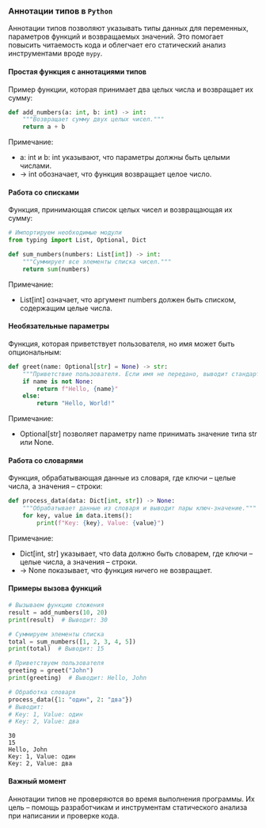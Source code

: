 ### Аннотации типов в `Python`

Аннотации типов позволяют указывать типы данных для переменных, параметров функций и возвращаемых значений. Это помогает повысить читаемость кода и облегчает его статический анализ инструментами вроде `mypy`.

#### Простая функция с аннотациями типов

Пример функции, которая принимает два целых числа и возвращает их сумму:


```python
def add_numbers(a: int, b: int) -> int:
    """Возвращает сумму двух целых чисел."""
    return a + b
```

Примечание:  
- a: int и b: int указывают, что параметры должны быть целыми числами.
- -> int обозначает, что функция возвращает целое число.

#### Работа со списками

Функция, принимающая список целых чисел и возвращающая их сумму:


```python
# Импортируем необходимые модули
from typing import List, Optional, Dict
```


```python
def sum_numbers(numbers: List[int]) -> int:
    """Суммирует все элементы списка чисел."""
    return sum(numbers)
```

Примечание:  
- List[int] означает, что аргумент numbers должен быть списком, содержащим целые числа.

#### Необязательные параметры

Функция, которая приветствует пользователя, но имя может быть опциональным:


```python
def greet(name: Optional[str] = None) -> str:
    """Приветствие пользователя. Если имя не передано, выводит стандартное сообщение."""
    if name is not None:
        return f"Hello, {name}"
    else:
        return "Hello, World!"
```

Примечание:  
- Optional[str] позволяет параметру name принимать значение типа str или None.

#### Работа со словарями

Функция, обрабатывающая данные из словаря, где ключи – целые числа, а значения – строки:


```python
def process_data(data: Dict[int, str]) -> None:
    """Обрабатывает данные из словаря и выводит пары ключ-значение."""
    for key, value in data.items():
        print(f"Key: {key}, Value: {value}")
```

Примечание:  
- Dict[int, str] указывает, что data должно быть словарем, где ключи – целые числа, а значения – строки.
- -> None показывает, что функция ничего не возвращает.

#### Примеры вызова функций


```python
# Вызываем функцию сложения
result = add_numbers(10, 20)
print(result)  # Выводит: 30

# Суммируем элементы списка
total = sum_numbers([1, 2, 3, 4, 5])
print(total)  # Выводит: 15

# Приветствуем пользователя
greeting = greet("John")
print(greeting)  # Выводит: Hello, John

# Обработка словаря
process_data({1: "один", 2: "два"})
# Выводит:
# Key: 1, Value: один
# Key: 2, Value: два
```

    30
    15
    Hello, John
    Key: 1, Value: один
    Key: 2, Value: два
    

#### Важный момент

Аннотации типов не проверяются во время выполнения программы. Их цель – помощь разработчикам и инструментам статического анализа при написании и проверке кода.
